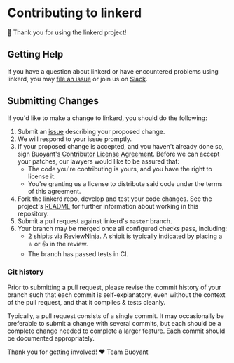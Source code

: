 # Contributing to linkerd #

:balloon: Thank you for using the linkerd project!

## Getting Help ##

If you have a question about linkerd or have encountered problems
using linkerd, you may [file an issue][issue] or join us on
[Slack][slack].

## Submitting Changes ##

If you'd like to make a change to linkerd, you should do the
following:

1. Submit an [issue][issue] describing your proposed change.
2. We will respond to your issue promptly.
3. If your proposed change is accepted, and you haven't already done
so, sign [Buoyant's Contributor License Agreement][cla].  Before we
can accept your patches, our lawyers would like to be assured that:
    - The code you're contributing is yours, and you have the right to
    license it.
    - You're granting us a license to distribute said code under the
    terms of this agreement.
4. Fork the linkerd repo, develop and test your code
changes. See the project's [README](README.md) for further information
about working in this repository.
5. Submit a pull request against linkerd's `master` branch.
6. Your branch may be merged once all configured checks pass,
including:
    - 2 shipits via [ReviewNinja](https://review.ninja).  A shipit is
    typically indicated by placing a :star: or :+1: in the review.
    - The branch has passed tests in CI.

### Git history ###

Prior to submitting a pull request, please revise the commit history
of your branch such that each commit is self-explanatory, even without
the context of the pull request, and that it compiles & tests
cleanly.

Typically, a pull request consists of a single commit.  It may
occasionally be preferable to submit a change with several commits,
but each should be a complete change needed to complete a larger
feature.  Each commit should be documented appropriately.

Thank you for getting involved!
:heart: Team Buoyant

[cla]: https://buoyant.io/cla/
[issue]: https://github.com/buoyantio/linkerd/issues/new
[slack]: https://slack.linkerd.io/
